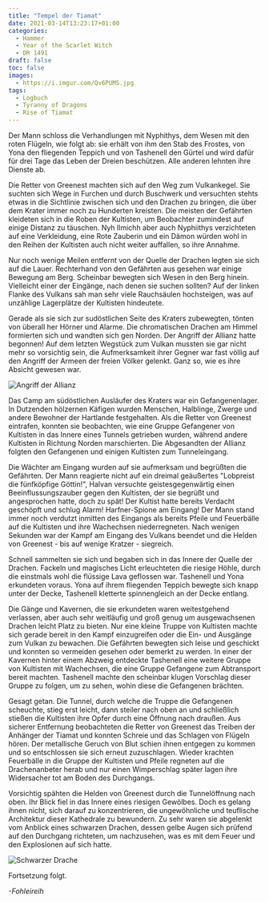 ```yaml
---
title: "Tempel der Tiamat"
date: 2021-03-14T13:23:17+01:00
categories:
  - Hammer
  - Year of the Scarlet Witch
  - DR 1491
draft: false
toc: false
images:
  - https://i.imgur.com/Qv6PUMS.jpg
tags: 
  - Logbuch
  - Tyranny of Dragons
  - Rise of Tiamat
---
```


Der Mann schloss die Verhandlungen mit Nyphithys, dem Wesen mit den roten Flügeln, wie folgt ab: sie erhält von ihm den Stab des Frostes, von Yona den fliegenden Teppich und von Tashenell den Gürtel und wird dafür für drei Tage das Leben der Dreien beschützen. Alle anderen lehnten ihre Dienste ab.

Die Retter von Greenest machten sich auf den Weg zum Vulkankegel. Sie suchten sich Wege in Furchen und durch Buschwerk und versuchten stehts etwas in die Sichtlinie zwischen sich und den Drachen zu bringen, die über dem Krater immer noch zu Hunderten kreisten. Die meisten der Gefährten kleideten sich in die Roben der Kultisten, um Beobachter zumindest auf einige Distanz zu täuschen. Nyh Ilmichh aber auch Nyphiithys verzichteten auf eine Verkleidung, eine Rote Zauberin und ein Dämon würden wohl in den Reihen der Kultisten auch nicht weiter auffallen, so ihre Annahme.

Nur noch wenige Meilen entfernt von der Quelle der Drachen legten sie sich auf die Lauer. Rechterhand von den Gefährten aus gesehen war einige Bewegung am Berg. Scheinbar bewegten sich Wesen in den Berg hinein. Vielleicht einer der Eingänge, nach denen sie suchen sollten? Auf der linken Flanke des Vulkans sah man sehr viele Rauchsäulen hochsteigen, was auf unzählige Lagerplätze der Kultisten hindeutete.

Gerade als sie sich zur sudöstlichen Seite des Kraters zubewegten, tönten von überall her Hörner und Alarme. Die chromatischen Drachen am Himmel formierten sich und wandten sich gen Norden. Der Angriff der Allianz hatte begonnen! Auf dem letzten Wegstück zum Vulkan mussten sie gar nicht mehr so vorsichtig sein, die Aufmerksamkeit ihrer Gegner war fast völlig auf den Angriff der Armeen der freien Völker gelenkt. Ganz so, wie es ihre Absicht gewesen war.

![Angriff der Allianz](https://i.imgur.com/6yAOSN2.jpg)

Das Camp am südöstlichen Ausläufer des Kraters war ein Gefangenenlager. In Dutzenden hölzernen Käfigen wurden Menschen, Halblinge, Zwerge und andere Bewohner der Hartlande festgehalten. Als die Retter von Greenest eintrafen, konnten sie beobachten, wie eine Gruppe Gefangener von Kultisten in das Innere eines Tunnels getrieben wurden, während andere Kultisten in Richtung Norden marschierten. Die Abgesandten der Allianz folgten den Gefangenen und einigen Kultisten zum Tunneleingang.

Die Wächter am Eingang wurden auf sie aufmerksam und begrüßten die Gefährten. Der Mann reagierte nicht auf ein dreimal geäußertes "Lobpreist die fünfköpfige Göttin!", Halvan versuchte geistesgegenwärtig einen Beeinflussungszauber gegen den Kultisten, der sie begrüßt und angesprochen hatte, doch zu spät! Der Kultist hatte bereits Verdacht geschöpft und schlug Alarm! Harfner-Spione am Eingang! Der Mann stand immer noch verdutzt inmitten des Eingangs als bereits Pfeile und Feuerbälle auf die Kultisten und ihre Wachechsen niederregneten. Nach wenigen Sekunden war der Kampf am Eingang des Vulkans beendet und die Helden von Greenest - bis auf wenige Kratzer - siegreich.

Schnell sammelten sie sich und begaben sich in das Innere der Quelle der Drachen. Fackeln und magisches Licht erleuchteten die riesige Höhle, durch die einstmals wohl die flüssige Lava geflossen war. Tashenell und Yona erkundeten voraus. Yona auf ihrem fliegenden Teppich bewegte sich knapp unter der Decke, Tashenell kletterte spinnengleich an der Decke entlang.

Die Gänge und Kavernen, die sie erkundeten waren weitestgehend verlassen, aber auch sehr weitläufig und groß genug um ausgewachsenen Drachen leicht Platz zu bieten. Nur eine kleine Truppe von Kultisten machte sich gerade bereit in den Kampf einzugreifen oder die Ein- und Ausgänge zum Vulkan zu bewachen. Die Gefährten bewegten sich leise und geschickt und konnten so vermeiden gesehen oder bemerkt zu werden. In einer der Kavernen hinter einem Abzweig entdeckte Tashenell eine weitere Gruppe von Kultisten mit Wachechsen, die eine Gruppe Gefangene zum Abtransport bereit machten. Tashenell machte den scheinbar klugen Vorschlag dieser Gruppe zu folgen, um zu sehen, wohin diese die Gefangenen brächten. 

Gesagt getan. Die Tunnel, durch welche die Truppe die Gefangenen scheuchte, stieg erst leicht, dann steiler nach oben an und schließlich stießen die Kultisten ihre Opfer durch eine Öffnung nach draußen. Aus sicherer Entfernung beobachteten die Retter von Greenest das Treiben der Anhänger der Tiamat und konnten Schreie und das Schlagen von Flügeln hören. Der metallische Geruch von Blut schien ihnen entgegen zu kommen und so entschlossen sie sich erneut zuzuschlagen. Wieder krachten Feuerbälle in die Gruppe der Kultisten und Pfeile regneten auf die Drachenanbeter herab und nur einen Wimperschlag später lagen ihre Widersacher tot am Boden des Durchgangs.

Vorsichtig spähten die Helden von Greenest durch die Tunnelöffnung nach oben. Ihr Blick fiel in das Innere eines riesigen Gewölbes. Doch es gelang ihnen nicht, sich darauf zu konzentrieren, die ungewöhnliche und teuflische Architektur dieser Kathedrale zu bewundern. Zu sehr waren sie abgelenkt vom Anblick eines schwarzen Drachen, dessen gelbe Augen sich prüfend auf den Durchgang richteten, um nachzusehen, was es mit dem Feuer und den Explosionen auf sich hatte.

![Schwarzer Drache](https://i.imgur.com/MSPT3A2.png)

Fortsetzung folgt.

_-Fohleireih_